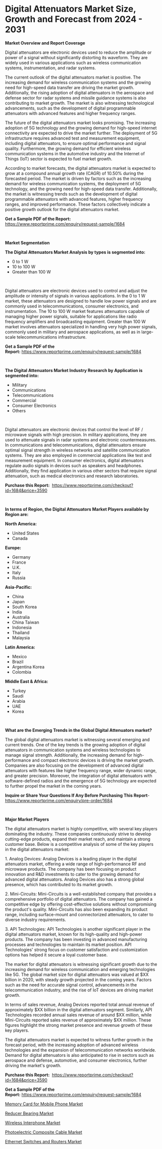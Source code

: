 <p><h1>Digital Attenuators Market Size, Growth and Forecast from 2024 - 2031</h1></p><p><strong>Market Overview and Report Coverage</strong></p>
<p><p>Digital attenuators are electronic devices used to reduce the amplitude or power of a signal without significantly distorting its waveform. They are widely used in various applications such as wireless communication systems, instrumentation, and radar systems.</p><p>The current outlook of the digital attenuators market is positive. The increasing demand for wireless communication systems and the growing need for high-speed data transfer are driving the market growth. Additionally, the rising adoption of digital attenuators in the aerospace and defense sector for radar systems and missile guidance systems is also contributing to market growth. The market is also witnessing technological advancements, such as the development of digital programmable attenuators with advanced features and higher frequency ranges.</p><p>The future of the digital attenuators market looks promising. The increasing adoption of 5G technology and the growing demand for high-speed internet connectivity are expected to drive the market further. The deployment of 5G infrastructure requires advanced test and measurement equipment, including digital attenuators, to ensure optimal performance and signal quality. Furthermore, the growing demand for efficient wireless communication systems in the automotive industry and the Internet of Things (IoT) sector is expected to fuel market growth.</p><p>According to market forecasts, the digital attenuators market is expected to grow at a compound annual growth rate (CAGR) of 10.50% during the forecasted period. The market is driven by factors such as the increasing demand for wireless communication systems, the deployment of 5G technology, and the growing need for high-speed data transfer. Additionally, the market is witnessing trends such as the development of digital programmable attenuators with advanced features, higher frequency ranges, and improved performance. These factors collectively indicate a positive growth outlook for the digital attenuators market.</p></p>
<p><strong>Get a Sample PDF of the Report:</strong> <a href="https://www.reportprime.com/enquiry/request-sample/1684">https://www.reportprime.com/enquiry/request-sample/1684</a></p>
<p>&nbsp;</p>
<p><strong>Market Segmentation</strong></p>
<p><strong>The Digital Attenuators Market Analysis by types is segmented into:</strong></p>
<p><ul><li>0 to 1 W</li><li>10 to 100 W</li><li>Greater than 100 W</li></ul></p>
<p>&nbsp;</p>
<p><p>Digital attenuators are electronic devices used to control and adjust the amplitude or intensity of signals in various applications. In the 0 to 1 W market, these attenuators are designed to handle low power signals and are commonly used in telecommunications, consumer electronics, and instrumentation. The 10 to 100 W market features attenuators capable of managing higher power signals, suitable for applications like radio frequency amplifiers and broadcasting equipment. Greater than 100 W market involves attenuators specialized in handling very high power signals, commonly used in military and aerospace applications, as well as in large-scale telecommunications infrastructure.</p></p>
<p><strong>Get a Sample PDF of the Report:</strong>&nbsp;<a href="https://www.reportprime.com/enquiry/request-sample/1684">https://www.reportprime.com/enquiry/request-sample/1684</a></p>
<p>&nbsp;</p>
<p><strong>The Digital Attenuators Market Industry Research by Application is segmented into:</strong></p>
<p><ul><li>Military</li><li>Communications</li><li>Telecommunications</li><li>Commercial</li><li>Consumer Electronics</li><li>Others</li></ul></p>
<p>&nbsp;</p>
<p><p>Digital attenuators are electronic devices that control the level of RF / microwave signals with high precision. In military applications, they are used to attenuate signals in radar systems and electronic countermeasures. In communications and telecommunications, digital attenuators ensure optimal signal strength in wireless networks and satellite communication systems. They are also employed in commercial applications like test and measurement equipment. In consumer electronics, digital attenuators regulate audio signals in devices such as speakers and headphones. Additionally, they find application in various other sectors that require signal attenuation, such as medical electronics and research laboratories.</p></p>
<p><strong>Purchase this Report:</strong>&nbsp; <a href="https://www.reportprime.com/checkout?id=1684&price=3590">https://www.reportprime.com/checkout?id=1684&price=3590</a></p>
<p>&nbsp;</p>
<p><strong>In terms of Region, the Digital Attenuators Market Players available by Region are:</strong></p>
<p>
    <p> <strong> North America: </strong>
        <ul>
            <li>United States</li>
            <li>Canada</li>
        </ul>
        </p> 
    <p> <strong> Europe: </strong>
        <ul>
            <li>Germany</li>
            <li>France</li>
            <li>U.K.</li>
            <li>Italy</li>
            <li>Russia</li>
        </ul>
        </p> 
    <p> <strong> Asia-Pacific: </strong>
        <ul>
            <li>China</li>
            <li>Japan</li>
            <li>South Korea</li>
            <li>India</li>
            <li>Australia</li>
            <li>China Taiwan</li>
            <li>Indonesia</li>
            <li>Thailand</li>
            <li>Malaysia</li>
        </ul>
        </p> 
    <p> <strong> Latin America: </strong>
        <ul>
            <li>Mexico</li>
            <li>Brazil</li>
            <li>Argentina Korea</li>
            <li>Colombia</li>
        </ul>
        </p> 
    <p> <strong> Middle East & Africa: </strong>
        <ul>
            <li>Turkey</li>
            <li>Saudi</li>
            <li>Arabia</li>
            <li>UAE</li>
            <li>Korea</li>
        </ul>
    </p>
    </p>
<p>&nbsp;</p>
<p><strong>What are the Emerging Trends in the Global Digital Attenuators market?</strong></p>
<p><p>The global digital attenuators market is witnessing several emerging and current trends. One of the key trends is the growing adoption of digital attenuators in communication systems and wireless technologies to manage signal strength. Additionally, the increasing demand for high-performance and compact electronic devices is driving the market growth. Companies are also focusing on the development of advanced digital attenuators with features like higher frequency range, wider dynamic range, and greater precision. Moreover, the integration of digital attenuators with software-defined radios and the emergence of 5G technology are expected to further propel the market in the coming years.</p></p>
<p><strong>Inquire or Share Your Questions If Any Before Purchasing This Report</strong>- <a href="https://www.reportprime.com/enquiry/pre-order/1684">https://www.reportprime.com/enquiry/pre-order/1684</a></p>
<p>&nbsp;</p>
<p><strong>Major Market Players</strong></p>
<p><p>The digital attenuators market is highly competitive, with several key players dominating the industry. These companies continuously strive to develop cutting-edge products, expand their market reach, and maintain a strong customer base. Below is a competitive analysis of some of the key players in the digital attenuators market:</p><p>1. Analog Devices: Analog Devices is a leading player in the digital attenuators market, offering a wide range of high-performance RF and microwave products. The company has been focusing on product innovation and R&D investments to cater to the growing demand for advanced digital attenuators. Analog Devices also has a strong global presence, which has contributed to its market growth.</p><p>2. Mini-Circuits: Mini-Circuits is a well-established company that provides a comprehensive portfolio of digital attenuators. The company has gained a competitive edge by offering cost-effective solutions without compromising the product's quality. Mini-Circuits has also been expanding its product range, including surface-mount and connectorized attenuators, to cater to diverse industry requirements.</p><p>3. API Technologies: API Technologies is another significant player in the digital attenuators market, known for its high-quality and high-power products. The company has been investing in advanced manufacturing processes and technologies to maintain its market position. API Technologies' strong focus on customer satisfaction and customization options has helped it secure a loyal customer base.</p><p>The market for digital attenuators is witnessing significant growth due to the increasing demand for wireless communication and emerging technologies like 5G. The global market size for digital attenuators was valued at $XX billion in 2020, with steady growth projected in the coming years. Factors such as the need for accurate signal control, advancements in the telecommunication industry, and the rise of IoT devices are driving market growth.</p><p>In terms of sales revenue, Analog Devices reported total annual revenue of approximately $XX billion in the digital attenuators segment. Similarly, API Technologies recorded annual sales revenue of around $XX million, while Mini-Circuits reported sales revenue of approximately $XX million. These figures highlight the strong market presence and revenue growth of these key players.</p><p>The digital attenuators market is expected to witness further growth in the forecast period, with the increasing adoption of advanced wireless technologies and the expansion of telecommunication networks worldwide. Demand for digital attenuators is also anticipated to rise in sectors such as aerospace and defense, automotive, and consumer electronics, further driving the market's growth.</p></p>
<p><strong>Purchase this Report:</strong>&nbsp;&nbsp;<a href="https://www.reportprime.com/checkout?id=1684&price=3590">https://www.reportprime.com/checkout?id=1684&price=3590</a></p>
<p></p>
<p><strong>Get a Sample PDF of the Report:</strong>&nbsp;<a href="https://www.reportprime.com/enquiry/request-sample/1684">https://www.reportprime.com/enquiry/request-sample/1684</a></p>
<p><p><a href="https://github.com/abbypearson7765/Market-Research-Report-List-2/blob/main/memory-card-for-mobile-phone-market.md">Memory Card for Mobile Phone Market</a></p><p><a href="https://github.com/amae102299/Market-Research-Report-List-2/blob/main/reducer-bearing-market.md">Reducer Bearing Market</a></p><p><a href="https://github.com/dziulagalemab/Market-Research-Report-List-2/blob/main/wireless-interphone-market.md">Wireless Interphone Market</a></p><p><a href="https://github.com/prosalinda88/Market-Research-Report-List-2/blob/main/photoelectric-composite-cable-market.md">Photoelectric Composite Cable Market</a></p><p><a href="https://github.com/jonneygiverf/Market-Research-Report-List-2/blob/main/ethernet-switches-and-routers-market.md">Ethernet Switches and Routers Market</a></p></p>